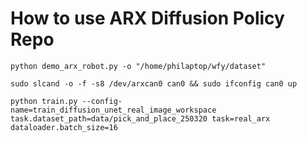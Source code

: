 # How to use ARX Diffusion Policy Repo

```
python demo_arx_robot.py -o "/home/philaptop/wfy/dataset"
```
```
sudo slcand -o -f -s8 /dev/arxcan0 can0 && sudo ifconfig can0 up
```
```
python train.py --config-name=train_diffusion_unet_real_image_workspace task.dataset_path=data/pick_and_place_250320 task=real_arx dataloader.batch_size=16
```